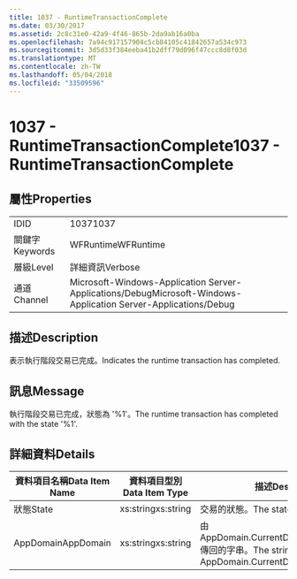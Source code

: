 ```yaml
---
title: 1037 - RuntimeTransactionComplete
ms.date: 03/30/2017
ms.assetid: 2c8c31e0-42a9-4f46-865b-2da9ab16a0ba
ms.openlocfilehash: 7a94c917157904c5cb84105c41842657a534c973
ms.sourcegitcommit: 3d5d33f384eeba41b2dff79d096f47ccc8d8f03d
ms.translationtype: MT
ms.contentlocale: zh-TW
ms.lasthandoff: 05/04/2018
ms.locfileid: "33509596"
---
```

# <a name="1037---runtimetransactioncomplete"></a><span data-ttu-id="3722b-102">1037 - RuntimeTransactionComplete</span><span class="sxs-lookup"><span data-stu-id="3722b-102">1037 - RuntimeTransactionComplete</span></span>
## <a name="properties"></a><span data-ttu-id="3722b-103">屬性</span><span class="sxs-lookup"><span data-stu-id="3722b-103">Properties</span></span>  
  
|||  
|-|-|  
|<span data-ttu-id="3722b-104">ID</span><span class="sxs-lookup"><span data-stu-id="3722b-104">ID</span></span>|<span data-ttu-id="3722b-105">1037</span><span class="sxs-lookup"><span data-stu-id="3722b-105">1037</span></span>|  
|<span data-ttu-id="3722b-106">關鍵字</span><span class="sxs-lookup"><span data-stu-id="3722b-106">Keywords</span></span>|<span data-ttu-id="3722b-107">WFRuntime</span><span class="sxs-lookup"><span data-stu-id="3722b-107">WFRuntime</span></span>|  
|<span data-ttu-id="3722b-108">層級</span><span class="sxs-lookup"><span data-stu-id="3722b-108">Level</span></span>|<span data-ttu-id="3722b-109">詳細資訊</span><span class="sxs-lookup"><span data-stu-id="3722b-109">Verbose</span></span>|  
|<span data-ttu-id="3722b-110">通道</span><span class="sxs-lookup"><span data-stu-id="3722b-110">Channel</span></span>|<span data-ttu-id="3722b-111">Microsoft-Windows-Application Server-Applications/Debug</span><span class="sxs-lookup"><span data-stu-id="3722b-111">Microsoft-Windows-Application Server-Applications/Debug</span></span>|  
  
## <a name="description"></a><span data-ttu-id="3722b-112">描述</span><span class="sxs-lookup"><span data-stu-id="3722b-112">Description</span></span>  
 <span data-ttu-id="3722b-113">表示執行階段交易已完成。</span><span class="sxs-lookup"><span data-stu-id="3722b-113">Indicates the runtime transaction has completed.</span></span>  
  
## <a name="message"></a><span data-ttu-id="3722b-114">訊息</span><span class="sxs-lookup"><span data-stu-id="3722b-114">Message</span></span>  
 <span data-ttu-id="3722b-115">執行階段交易已完成，狀態為 '%1'。</span><span class="sxs-lookup"><span data-stu-id="3722b-115">The runtime transaction has completed with the state '%1'.</span></span>  
  
## <a name="details"></a><span data-ttu-id="3722b-116">詳細資料</span><span class="sxs-lookup"><span data-stu-id="3722b-116">Details</span></span>  
  
|<span data-ttu-id="3722b-117">資料項目名稱</span><span class="sxs-lookup"><span data-stu-id="3722b-117">Data Item Name</span></span>|<span data-ttu-id="3722b-118">資料項目型別</span><span class="sxs-lookup"><span data-stu-id="3722b-118">Data Item Type</span></span>|<span data-ttu-id="3722b-119">描述</span><span class="sxs-lookup"><span data-stu-id="3722b-119">Description</span></span>|  
|--------------------|--------------------|-----------------|  
|<span data-ttu-id="3722b-120">狀態</span><span class="sxs-lookup"><span data-stu-id="3722b-120">State</span></span>|<span data-ttu-id="3722b-121">xs:string</span><span class="sxs-lookup"><span data-stu-id="3722b-121">xs:string</span></span>|<span data-ttu-id="3722b-122">交易的狀態。</span><span class="sxs-lookup"><span data-stu-id="3722b-122">The state of the transaction.</span></span>|  
|<span data-ttu-id="3722b-123">AppDomain</span><span class="sxs-lookup"><span data-stu-id="3722b-123">AppDomain</span></span>|<span data-ttu-id="3722b-124">xs:string</span><span class="sxs-lookup"><span data-stu-id="3722b-124">xs:string</span></span>|<span data-ttu-id="3722b-125">由 AppDomain.CurrentDomain.FriendlyName 傳回的字串。</span><span class="sxs-lookup"><span data-stu-id="3722b-125">The string returned by AppDomain.CurrentDomain.FriendlyName.</span></span>|

